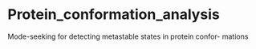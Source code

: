 # Protein_conformation_analysis
Mode-seeking for detecting metastable states in protein confor- mations
